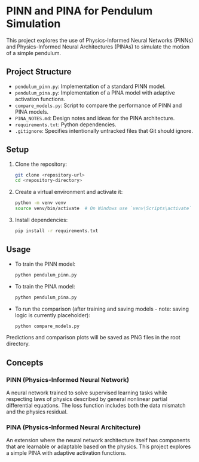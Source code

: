 # PINN and PINA for Pendulum Simulation

This project explores the use of Physics-Informed Neural Networks (PINNs) and Physics-Informed Neural Architectures (PINAs) to simulate the motion of a simple pendulum.

## Project Structure

-   `pendulum_pinn.py`: Implementation of a standard PINN model.
-   `pendulum_pina.py`: Implementation of a PINA model with adaptive activation functions.
-   `compare_models.py`: Script to compare the performance of PINN and PINA models.
-   `PINA_NOTES.md`: Design notes and ideas for the PINA architecture.
-   `requirements.txt`: Python dependencies.
-   `.gitignore`: Specifies intentionally untracked files that Git should ignore.

## Setup

1.  Clone the repository:
    ```bash
    git clone <repository-url>
    cd <repository-directory>
    ```
2.  Create a virtual environment and activate it:
    ```bash
    python -m venv venv
    source venv/bin/activate  # On Windows use `venv\Scripts\activate`
    ```
3.  Install dependencies:
    ```bash
    pip install -r requirements.txt
    ```

## Usage

-   To train the PINN model:
    ```bash
    python pendulum_pinn.py
    ```
-   To train the PINA model:
    ```bash
    python pendulum_pina.py
    ```
-   To run the comparison (after training and saving models - note: saving logic is currently placeholder):
    ```bash
    python compare_models.py
    ```

Predictions and comparison plots will be saved as PNG files in the root directory.

## Concepts

### PINN (Physics-Informed Neural Network)
A neural network trained to solve supervised learning tasks while respecting laws of physics described by general nonlinear partial differential equations. The loss function includes both the data mismatch and the physics residual.

### PINA (Physics-Informed Neural Architecture)
An extension where the neural network architecture itself has components that are learnable or adaptable based on the physics. This project explores a simple PINA with adaptive activation functions. 